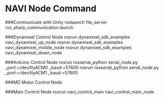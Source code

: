 # NAVI Node Command

###Communicate with Unity
roslaunch file_server ros_sharp_communication.launch

###Dynamixel Control Node
rosrun dynamixel_sdk_examples navi_dynamixel_up_node
rosrun dynamixel_sdk_examples navi_dynamixel_middle_node
rosrun dynamixel_sdk_examples navi_dynamixel_down_node 

###Arduino Control Node
rosrun rosserial_python serial_node.py _port:=/dev/ttyACM0 _baud:=57600
rosrun rosserial_python serial_node.py _port:=/dev/ttyACM1 _baud:=57600

###MD Motor Control Node

###Main Control Node
rosrun navi_control_main navi_control_main_node


